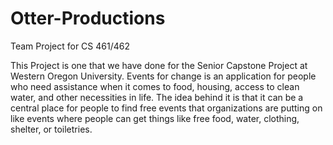 # Otter-Productions
Team Project for CS 461/462

This Project is one that we have done for the Senior Capstone Project at Western Oregon University. Events for change is an application for people who need assistance when it comes to food, housing, access to clean water, and other necessities in life. The idea behind it is that it can be a central place for people to find free events that organizations are putting on like events where people can get things like free food, water, clothing, shelter, or toiletries.
